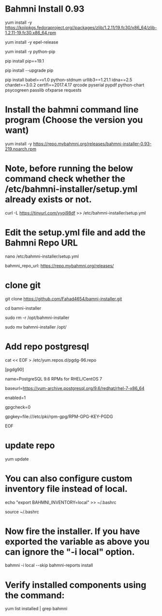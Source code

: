 # Bahmni Install 0.93 

yum install -y https://kojipkgs.fedoraproject.org//packages/zlib/1.2.11/19.fc30/x86_64/zlib-1.2.11-19.fc30.x86_64.rpm

yum install -y epel-release

yum install -y python-pip

pip install pip==19.1

pip install --upgrade pip

pip install babel==v1.0 python-stdnum urllib3==1.21.1 idna==2.5 chardet==3.0.2 certifi==2017.4.17 qrcode pyserial pypdf python-chart psycogreen passlib ofxparse requests
 
# Install the bahmni command line program (Choose the version you want)

yum install -y https://repo.mybahmni.org/releases/bahmni-installer-0.93-219.noarch.rpm
 
# Note, before running the below command check whether the /etc/bahmni-installer/setup.yml already exists or not.

curl -L https://tinyurl.com/yyoj98df >> /etc/bahmni-installer/setup.yml
 
# Edit the setup.yml file and add the Bahmni Repo URL

nano /etc/bahmni-installer/setup.yml

bahmni_repo_url: https://repo.mybahmni.org/releases/

# clone git 

git clone https://github.com/Fahad4654/bamni-installer.git

cd bamni-installer

sudo rm -r /opt/bahmni-installer

sudo mv bahmni-installer /opt/

# Add repo postgresql

cat << EOF > /etc/yum.repos.d/pgdg-96.repo

[pgdg90]

name=PostgreSQL 9.6 RPMs for RHEL/CentOS 7

baseurl=https://yum-archive.postgresql.org/9.6/redhat/rhel-7-x86_64

enabled=1

gpgcheck=0

gpgkey=file:///etc/pki/rpm-gpg/RPM-GPG-KEY-PGDG

EOF

# update repo

yum update 

# You can also configure custom inventory file instead of local.

echo "export BAHMNI_INVENTORY=local" >> ~/.bashrc

source ~/.bashrc
 
# Now fire the installer. If you have exported the variable as above you can ignore the "-i local" option. 

bahmni -i local --skip bahmni-reports install 
 
  
# Verify installed components using the command:

yum list installed | grep bahmni


